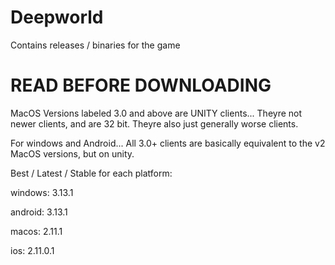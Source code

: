 # Deepworld
Contains releases / binaries for the game

# READ BEFORE DOWNLOADING

MacOS Versions labeled 3.0 and above are UNITY clients... Theyre not newer clients, and are 32 bit. Theyre also just generally worse clients.

For windows and Android... All 3.0+ clients are basically equivalent to the v2 MacOS versions, but on unity.

Best / Latest / Stable for each platform:

windows: 3.13.1

android: 3.13.1

macos: 2.11.1

ios: 2.11.0.1
